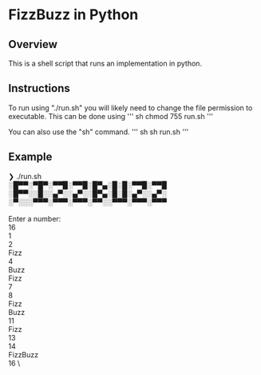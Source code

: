 # FizzBuzz in Python
## Overview
This is a shell script that runs an implementation in python. 
## Instructions
To run using "./run.sh" you will likely need to change the file permission to executable.
This can be done using 
''' sh
chmod 755 run.sh
'''

You can also use the "sh" command.
''' sh
sh run.sh
'''
## Example
❯ ./run.sh \
░█▀▀░▀█▀░▀▀█░▀▀█░█▀▄░█░█░▀▀█░▀▀█ \
░█▀▀░░█░░▄▀░░▄▀░░█▀▄░█░█░▄▀░░▄▀░ \
░▀░░░▀▀▀░▀▀▀░▀▀▀░▀▀░░▀▀▀░▀▀▀░▀▀▀ \
 \
Enter a number:  \
16 \
1 \
2 \
Fizz \
4 \
Buzz \
Fizz \
7 \
8 \
Fizz \
Buzz \
11 \
Fizz \
13 \
14 \
FizzBuzz \
16 \

